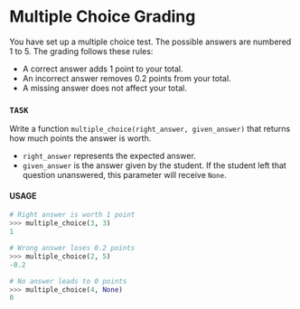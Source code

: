 # Multiple Choice Grading

You have set up a multiple choice test.
The possible answers are numbered 1 to 5.
The grading follows these rules:

- A correct answer adds 1 point to your total.
- An incorrect answer removes 0.2 points from your total.
- A missing answer does not affect your total.

### `TASK`

Write a function `multiple_choice(right_answer, given_answer)` that returns how much points the answer is worth.

- `right_answer` represents the expected answer.
- `given_answer` is the answer given by the student.
  If the student left that question unanswered, this parameter will receive `None`.

#### USAGE

```python
# Right answer is worth 1 point
>>> multiple_choice(3, 3)
1

# Wrong answer loses 0.2 points
>>> multiple_choice(2, 5)
-0.2

# No answer leads to 0 points
>>> multiple_choice(4, None)
0
```
